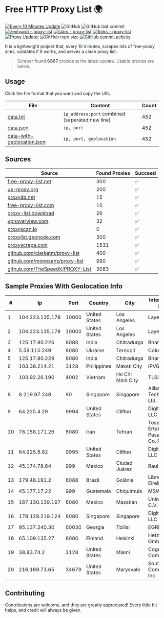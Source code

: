 
# Free HTTP Proxy List 🌍

[![Every 10 Minutes Update](https://github.com/mertguvencli/http-proxy-list/actions/workflows/main.yml/badge.svg?branch=main)](https://github.com/mertguvencli/http-proxy-list/actions/workflows/main.yml)
![GitHub](https://img.shields.io/github/license/mertguvencli/http-proxy-list)
![GitHub last commit](https://img.shields.io/github/last-commit/mertguvencli/http-proxy-list)
[![zevtyardt - proxy-list](https://img.shields.io/static/v1?label=zevtyardt&message=proxy-list&color=blue&logo=github)](https://github.com/zevtyardt/proxy-list "Go to GitHub repo")
[![stars - proxy-list](https://img.shields.io/github/stars/zevtyardt/proxy-list?style=social)](https://github.com/zevtyardt/proxy-list)
[![forks - proxy-list](https://img.shields.io/github/forks/zevtyardt/proxy-list?style=social)](https://github.com/zevtyardt/proxy-list)
[![Proxy Updater](https://github.com/zevtyardt/proxy-list/workflows/Proxy%20Updater/badge.svg)](https://github.com/zevtyardt/proxy-list/actions?query=workflow:"Proxy+Updater")
![GitHub repo size](https://img.shields.io/github/repo-size/zevtyardt/proxy-list)
[![GitHub commit activity](https://img.shields.io/github/commit-activity/m/zevtyardt/proxy-list?logo=commits)](https://github.com/zevtyardt/proxy-list/commits/main)

It is a lightweight project that, every 10 minutes, scrapes lots of free-proxy sites, validates if it works, and serves a clean proxy list.

> Scraper found **6887** proxies at the latest update. Usable proxies are below.

## Usage

Click the file format that you want and copy the URL.

|File|Content|Count|
|----|-------|-----|
|[data.txt](https://raw.githubusercontent.com/mertguvencli/http-proxy-list/main/proxy-list/data.txt)|`ip_address:port` combined (seperated new line)|452|
|[data.json](https://raw.githubusercontent.com/mertguvencli/http-proxy-list/main/proxy-list/data.json)|`ip, port`|452|
|[data-with-geolocation.json](https://raw.githubusercontent.com/mertguvencli/http-proxy-list/main/proxy-list/data-with-geolocation.json)|`ip, port, geolocation`|452|

## Sources

|Source|Found Proxies|Succeed|
|------|-------------|-------|
|[free-proxy-list.net](https://free-proxy-list.net)|300|✅|
|[us-proxy.org](https://www.us-proxy.org)|200|✅|
|[proxydb.net](http://proxydb.net)|15|✅|
|[free-proxy-list.com](https://free-proxy-list.com/?page=&port=&type%5B%5D=http&type%5B%5D=https&up_time=0&search=Search)|10|✅|
|[proxy-list.download](https://www.proxy-list.download/HTTP)|26|✅|
|[vpnoverview.com](https://vpnoverview.com/privacy/anonymous-browsing/free-proxy-servers)|32|✅|
|[proxyscan.io](https://www.proxyscan.io)|0|✅|
|[proxylist.geonode.com](https://proxylist.geonode.com/api/proxy-list?limit=300&page=1&sort_by=lastChecked&sort_type=desc&protocols=http,https)|300|✅|
|[proxyscrape.com](https://api.proxyscrape.com/v2/?request=displayproxies&protocol=http&timeout=10000&country=all&ssl=all&anonymity=all)|1531|✅|
|[github.com/clarketm/proxy-list](https://raw.githubusercontent.com/clarketm/proxy-list/master/proxy-list-raw.txt)|400|✅|
|[github.com/monosans/proxy-list](https://raw.githubusercontent.com/monosans/proxy-list/main/proxies/http.txt)|990|✅|
|[github.com/TheSpeedX/PROXY-List](https://raw.githubusercontent.com/TheSpeedX/PROXY-List/master/http.txt)|3083|✅|


## Sample Proxies With Geolocation Info

|#|Ip|Port|Country|City|Internet Service Provider|
|-|--|----|-------|----|-------------------------|
|1|104.223.135.178|10000|United States|Los Angeles|LayerHost|
|2|104.223.135.178|10000|United States|Los Angeles|LayerHost|
|3|125.17.80.226|8080|India|Chitradurga|Bharti Airtel|
|4|5.58.110.249|8080|Ukraine|Ternopil|Columbus|
|5|125.17.80.229|8080|India|Chitradurga|Bharti Airtel|
|6|103.38.214.21|3128|Philippines|Makati City|IPVG|
|7|103.92.26.190|4002|Vietnam|Ho Chi Minh City|TLSOFT|
|8|8.219.97.248|80|Singapore|Singapore|Alibaba (US) Technology Co., Ltd.|
|9|64.225.4.29|9994|United States|Clifton|DigitalOcean, LLC|
|10|78.158.171.26|8080|Iran|Tehran|Tose'h Fanavari Ertebabat Pasargad Arian Co. PJS|
|11|64.225.8.82|9995|United States|Clifton|DigitalOcean, LLC|
|12|45.174.78.64|999|Mexico|Ciudad Juárez|Raul Duarte Urita|
|13|179.48.191.2|8088|Brazil|Goiânia|Libre Telecom Eireli|
|14|45.177.17.22|999|Guatemala|Chiquimula|MSW S.A.|
|15|187.130.139.197|8080|Mexico|Mazatlán|Uninet S.A. de C.V.|
|16|178.128.219.124|8080|Singapore|Singapore|DigitalOcean, LLC|
|17|95.137.240.30|60030|Georgia|Tbilisi|EGRISI|
|18|65.109.135.27|8080|Finland|Helsinki|Hetzner Online GmbH|
|19|38.83.74.2|3128|United States|Miami|Cogent Communications|
|20|216.169.73.65|34679|United States|Marysvale|South Central Communications, Inc.|



## Contributing

Contributions are welcome, and they are greatly appreciated! Every
little bit helps, and credit will always be given.

